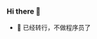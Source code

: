 ### Hi there 👋

<!--
**holmofy/holmofy** is a ✨ _special_ ✨ repository because its `README.md` (this file) appears on your GitHub profile.
-->

- 🔭 已经转行，不做程序员了

